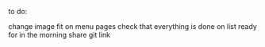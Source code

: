 to do:

change image fit on menu pages
check that everything is done on list ready for in the morning
share git link
